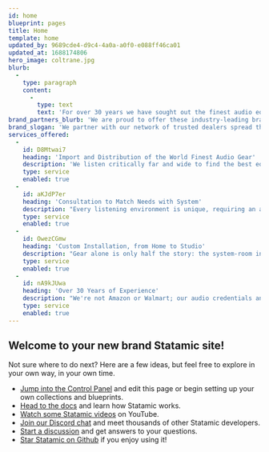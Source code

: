 ```yaml
---
id: home
blueprint: pages
title: Home
template: home
updated_by: 9689cde4-d9c4-4a0a-a0f0-e088ff46ca01
updated_at: 1688174806
hero_image: coltrane.jpg
blurb:
  -
    type: paragraph
    content:
      -
        type: text
        text: 'For over 30 years we have sought out the finest audio equipment in the world to bring the thrill and magic of music home. We are proud to offer these industry-leading brands through our network of dealers.'
brand_partners_blurb: 'We are proud to offer these industry-leading brands through our network of dealers...'
brand_slogan: 'We partner with our network of trusted dealers spread the passion of music.'
services_offered:
  -
    id: D8Mtwai7
    heading: 'Import and Distribution of the World Finest Audio Gear'
    description: 'We listen critically far and wide to find the best equipment for musical reproduction available. Innovative designs push the envelope, in an unending journey to ever greater sonic perfection.'
    type: service
    enabled: true
  -
    id: aKJdP7er
    heading: 'Consultation to Match Needs with System'
    description: "Every listening environment is unique, requiring an artful blend of components to draw out the magic. From amps to power cables to room treatments, we'll help you discover what you've been missing."
    type: service
    enabled: true
  -
    id: OwezCGmw
    heading: 'Custom Installation, from Home to Studio'
    description: "Gear alone is only half the story: the system-room interface is just as important, requiring expertise that separates the merely good from the truly great. We'll visit you on-site and won't leave until everything is singing."
    type: service
    enabled: true
  -
    id: nA9kJUwa
    heading: 'Over 30 Years of Experience'
    description: "We're not Amazon or Walmart; our audio credentials and pedigree run deep. As the industry and technologies have evolved, we've kept right at the cutting edge, keeping the flame of true Music burning for many thousands of listeners."
    type: service
    enabled: true
---
```

## Welcome to your new brand Statamic site!

Not sure where to do next? Here are a few ideas, but feel free to explore in your own way, in your own time.

- [Jump into the Control Panel](/cp) and edit this page or begin setting up your own collections and blueprints.
- [Head to the docs](https://statamic.dev) and learn how Statamic works.
- [Watch some Statamic videos](https://youtube.com/statamic) on YouTube.
- [Join our Discord chat](https://statamic.com/discord) and meet thousands of other Statamic developers.
- [Start a discussion](https://github.com/statamic/cms/discussions) and get answers to your questions.
- [Star Statamic on Github](https://github.com/statamic/cms) if you enjoy using it!
